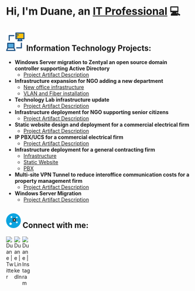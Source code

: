# Hi, I'm Duane, an [IT Professional](https://www.linkedin.com/in/duane-george) :computer:
## <img width= "50px" src="assets/networking-monitor.svg" /> Information Technology Projects:
- **Windows Server migration to Zentyal an open source domain controller supporting Active Directory**
  - [Project Artifact Description](https://github.com/duanewg/project-page)
- **Infrastructure expansion for NGO adding a new department**
    - [New office infrastructure](https://github.com/duanewg/project-page)
    - [VLAN and Fiber installation](https://github.com/duanewg/project-page)
- **Technology Lab infrastructure update**
    - [Project Artifact Description](https://github.com/duanewg/project-page)
- **Infrastructure deployment for NGO supporting senior citizens**
  - [Project Artifact Description](https://github.com/duanewg/project-page)
- **Static website design and deployment for a commercial electrical firm**
  - [Project Artifact Description](https://github.com/duanewg/project-page)
- **IP PBX/UCS for a commercial electrical firm**
  - [Project Artifact Description](https://github.com/duanewg/project-page)
- **Infrastructure deployment for a general contracting firm**
  - [Infrastructure](https://github.com/duanewg/project-page)
  - [Static Website](https://github.com/duanewg/project-page)
  - [PBX](https://github.com/duanewg/project-page)
- **Multi-site VPN Tunnel to reduce interoffice communication costs for a property management firm**
    - [Project Artifact Description](https://github.com/duanewg/project-page)
- **Windows Server Migration**
  - [Project Artifact Description](https://github.com/duanewg/project-page)

<h2> <img width="40px" src="assets/connect.svg" /> Connect with me:</h2>

[<img align="left" alt="Duane | Twitter" width="22px" src="https://skillicons.dev/icons?i=twitter" />][twitter]
[<img align="left" alt="Duane | LinkedIn" width="22px" src="https://skillicons.dev/icons?i=linkedin" />][linkedin]
[<img align="left" alt="Duane | Instagram" width="22px" src="https://skillicons.dev/icons?i=instagram" />][instagram]

[twitter]: https://twitter.com/duanegeorge
[instagram]: https://www.instagram.com/twinbrodarkdg
[linkedin]: https://linkedin.com/in/duane-george
